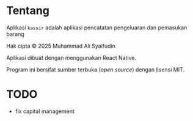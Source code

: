# Tentang

Aplikasi `kassir` adalah aplikasi pencatatan pengeluaran dan pemasukan barang

Hak cipta © 2025 Muhammad Ali Syaifudin

Aplikasi dibuat dengan menggunakan React Native.

Program ini bersifat sumber terbuka (_open source_) dengan lisensi MIT.

# TODO

- fix capital management